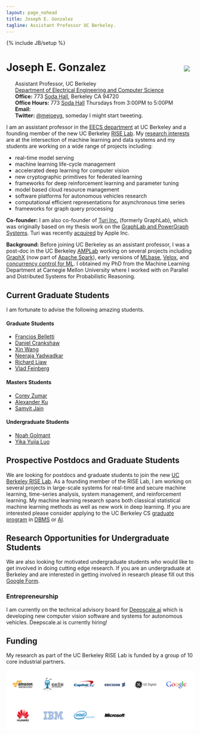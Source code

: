 ```yaml
---
layout: page_nohead
title: Joseph E. Gonzalez
tagline: Assistant Professor UC Berkeley.
---
```

{% include JB/setup %}


<script src="assets/scripts.js"></script>

<div>
<div style="float:right;padding:12px">
<img src="{{ BASE_PATH }}/assets/jegonzal.jpg">
</div>

<h1> Joseph E. Gonzalez </h1>

<ul style="list-style-type:none">

<li> Assistant Professor, UC Berkeley </li>

  <li> <a href="http://eecs.berkeley.edu">Department of Electrical Engineering and Computer Science</a> </li>

  <li> <b>Office:</b> 773 <a href="https://goo.gl/maps/U7JiapPCY2x">Soda Hall</a>, Berkeley CA 94720</li>

  <li> <b>Office Hours:</b> 773 <a href="https://goo.gl/maps/U7JiapPCY2x">Soda Hall</a> Thursdays from 3:00PM to 5:00PM </li>


  <li> <b>Email:</b>
    <script type="text/javascript"> email_address("jegonzal") </script>
  </li>

  <li> <b>Twitter:</b> <a href="https://twitter.com/mejoeyg">@mejoeyg</a>,  someday I might start tweeting.</li>
  </ul>

</div>


I am an assistant professor in the <a href="http://www.eecs.berkeley.edu">EECS department</a> at UC Berkeley and a founding member of the new UC Berkeley [RISE Lab](http://rise.cs.berkeley.edu).  My [research interests](research) are at the intersection of machine learning and data systems and my students are working on a wide range of projects including:

* real-time model serving 
* machine learning life-cycle management
* accelerated deep learning for computer vision
* new cryptographic primitives for federated learning
* frameworks for deep reinforcement learning and parameter tuning
* model based cloud resource management
* software platforms for autonomous vehicles research
* computational efficient representations for asynchronous time series
* frameworks for graph query processing

<b>Co-founder:</b> I am also co-founder of <a href="http://Turi.com">Turi Inc.</a> (formerly GraphLab), which was originally based on my thesis work on the <a href="https://github.com/dato-code/PowerGraph">GraphLab and PowerGraph Systems</a>.  Turi was recently <a href="http://www.geekwire.com/2016/exclusive-apple-acquires-turi-major-exit-seattle-based-machine-learning-ai-startup/">acquired</a> by Apple Inc.


<b>Background:</b> Before joining UC Berkeley as an assistant professor, I was a post-doc in the UC Berkeley <a href="https://amplab.cs.berkeley.edu">AMPLab</a> working on several projects including <a href="http://spark.apache.org/graphx/">GraphX</a> (now part of <a href="http://spark.apache.org">Apache Spark</a>), early versions of <a href="http://mlbase.org">MLbase</a>, <a href="https://amplab.cs.berkeley.edu/projects/velox/">Velox</a>, and <a href="https://amplab.cs.berkeley.edu/projects/ccml/">concurrency control for ML</a>.
I obtained my PhD from the Machine Learning Department at Carnegie Mellon University
where I worked with on Parallel and Distributed Systems for Probabilistic Reasoning. 

 
## Current Graduate Students

I am fortunate to advise the following amazing students.

#### Graduate Students

* [Francios Belletti](https://github.com/bellettif)
* [Daniel Crankshaw](https://dancrankshaw.com/)
* [Xin Wang](https://people.eecs.berkeley.edu/~xinw/)
* [Neeraja Yadwadkar](https://people.eecs.berkeley.edu/~neerajay/)
* [Richard Liaw](https://www.linkedin.com/in/richardliaw)
* [Vlad Feinberg](https://vlad17.github.io/about)


#### Masters Students

* [Corey Zumar](https://www.linkedin.com/in/corey-zumar-0a770982)
* [Alexander Ku](https://www.linkedin.com/in/alexyku/)
* [Samvit Jain](http://www.samvitjain.com)

#### Undergraduate Students

* [Noah Golmant](http://noahgolmant.com)
* [Yika Yujia Luo](https://www.linkedin.com/in/yika-yujia-luo-3a835b87)


## Prospective Postdocs and Graduate Students

We are looking for postdocs and graduate students to join the new <a href="https://rise.cs.berkeley.edu">UC Berkeley RISE Lab</a>.  As a founding member of the RISE Lab, I am working on several projects in large-scale systems for real-time and secure machine learning, time-series analysis, system management, and reinforcement learning.  My machine learning research spans both classical statistical machine learning methods as well as new work in deep learning.  If you are interested please consider applying to the UC Berkeley CS <a href="https://eecs.berkeley.edu/academics/graduate/research-programs/admissions">graduate program</a> in <a href="https://www2.eecs.berkeley.edu/Research/Areas/DBMS/">DBMS</a> or <a href ="https://www2.eecs.berkeley.edu/Research/Areas/AI/">AI</a>.

## Research Opportunities for Undergraduate Students

We are also looking for motivated undergraduate students who would like to get involved in doing cutting edge research.  If you are an undergraduate at Berkeley and are interested in getting involved in research please fill out this [Google Form](https://goo.gl/forms/OuubGEVi0U3l3Z2B2).

### Entrepreneurship 

I am currently on the technical advisory board for [Deepscale.ai](http://deepscale.ai) which is developing new computer vision software and systems for autonomous vehicles.  Deepscale.ai is currently hiring!

## Funding

My research as part of the UC Berkeley RISE Lab is funded by a group of 10 core industrial partners.

<img src="assets/images/sponsors.png" width="800">



